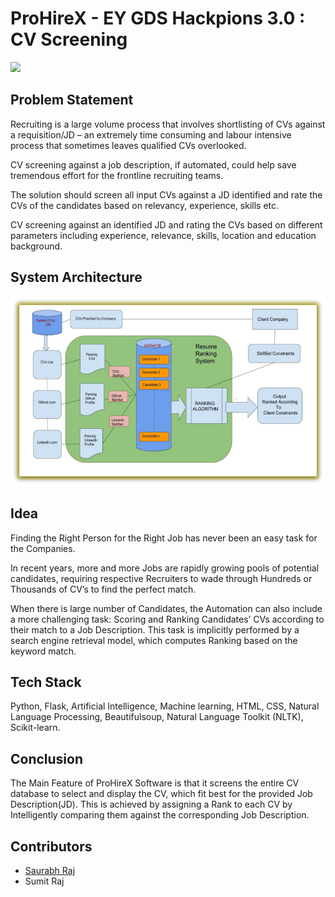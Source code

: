 # ProHireX - EY GDS Hackpions 3.0 : CV Screening
<img src='https://he-s3.s3.amazonaws.com/media/cache/36/d8/36d8f29d1ff186f10fae4c07034c8e12.png'></img>

## Problem Statement

Recruiting is a large volume process that involves shortlisting of CVs against a requisition/JD – an extremely time consuming and labour intensive process that sometimes leaves qualified CVs overlooked.

CV screening against a job description, if automated, could help save tremendous effort for the frontline recruiting teams.

The solution should screen all input CVs against a JD identified and rate the CVs of the candidates based on relevancy, experience, skills etc.

CV screening against an identified JD and rating the CVs based on different parameters including experience, relevance, skills, location and education background.

## System Architecture

<img src='screenshots/Picture1.png'></img>

## Idea

Finding the Right Person for the Right Job has never been an easy task for the Companies.

In recent years, more and more Jobs are rapidly growing pools of potential candidates, requiring respective Recruiters to wade through Hundreds or Thousands of CV’s to find the perfect match.

When there is large number of Candidates, the Automation can also include a more challenging task: Scoring and Ranking Candidates’ CVs according to their match to a Job Description. This task is implicitly performed by a search engine retrieval model, which computes Ranking based on the keyword match.


## Tech Stack

Python, Flask, Artificial Intelligence, Machine learning, HTML, CSS, Natural Language Processing, Beautifulsoup, Natural Language Toolkit (NLTK), Scikit-learn.

## Conclusion

The Main Feature of ProHireX Software is that it screens the entire CV database to select and display the CV, which fit best for the provided Job Description(JD). This is achieved by assigning a Rank to each CV by Intelligently comparing them against the corresponding Job Description.

## Contributors

- [Saurabh Raj](https://github.com/rajsaurabh1000)
- Sumit Raj
